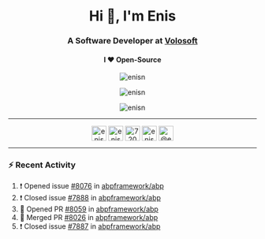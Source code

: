 <h1 align="center">Hi 👋, I'm Enis</h1>
<h3 align="center">A Software Developer at <a href="/volosoft">Volosoft</a></h3>

<h4 align="center"> I ❤ Open-Source</h4>

<p align="center"> <img src="https://komarev.com/ghpvc/?username=enisn" alt="enisn" /> </p>

<p align="center">
<img src="https://github-readme-stats.vercel.app/api/top-langs/?username=enisn&layout=compact" alt="enisn" />
</p>

<p align="center">
<img src="https://github-readme-stats.vercel.app/api?username=enisn&show_icons=true" alt="enisn" />
</p>

<hr />

<p align="center">
<a href="https://dev.to/enisn" target="blank"><img align="center" src="https://cdn.jsdelivr.net/npm/simple-icons@3.0.1/icons/dev-dot-to.svg" alt="enisn" height="30" width="30" /></a>
<a href="https://twitter.com/enisnecipoglu" target="blank"><img align="center" src="https://cdn.jsdelivr.net/npm/simple-icons@3.0.1/icons/twitter.svg" alt="enisnecipoglu" height="30" width="30" /></a>
<a href="https://stackoverflow.com/users/7200126" target="blank"><img align="center" src="https://cdn.jsdelivr.net/npm/simple-icons@3.0.1/icons/stackoverflow.svg" alt="7200126" height="30" width="30" /></a>
<a href="https://instagram.com/enisnecipoglu" target="blank"><img align="center" src="https://cdn.jsdelivr.net/npm/simple-icons@3.0.1/icons/instagram.svg" alt="enisnecipoglu" height="30" width="30" /></a>
<a href="https://medium.com/@enis.necipoglu" target="blank"><img align="center" src="https://cdn.jsdelivr.net/npm/simple-icons@3.0.1/icons/medium.svg" alt="@enis.necipoglu" height="30" width="30" /></a>
</p>

<hr />

### :zap: Recent Activity

<!--START_SECTION:activity-->
1. ❗️ Opened issue [#8076](https://github.com/abpframework/abp/issues/8076) in [abpframework/abp](https://github.com/abpframework/abp)
2. ❗️ Closed issue [#7888](https://github.com/abpframework/abp/issues/7888) in [abpframework/abp](https://github.com/abpframework/abp)
3. 💪 Opened PR [#8059](https://github.com/abpframework/abp/pull/8059) in [abpframework/abp](https://github.com/abpframework/abp)
4. 🎉 Merged PR [#8026](https://github.com/abpframework/abp/pull/8026) in [abpframework/abp](https://github.com/abpframework/abp)
5. ❗️ Closed issue [#7887](https://github.com/abpframework/abp/issues/7887) in [abpframework/abp](https://github.com/abpframework/abp)
<!--END_SECTION:activity-->
